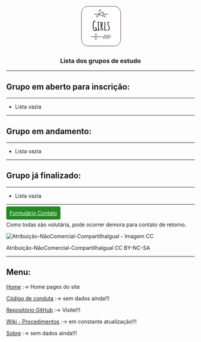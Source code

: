 <div style="text-align:center;">
<img src="../img/favicon.ico" alt="Logo">
  <h3>Lista dos grupos de estudo</h3>
</div>

---

## Grupo em aberto para inscrição:

---


 - Lista vazia 


---

## Grupo em andamento:
 
---

 - Lista vazia 

---

## Grupo já finalizado:

---

 - Lista vazia 

---

<a style="size: 32; Background: #228B22; color: #fff; padding: 9px; border-radius: 4px;" href="https://forms.gle/SDPHqSZyyVhVXfG6">Formulário Contato</a>


Como todas são volutária, pode ocorrer demora para contato de retorno.



![Atribuição-NãoComercial-CompartilhaIgual - Imagem CC](https://licensebuttons.net/l/by-nc-sa/3.0/88x31.png)

Atribuição-NãoComercial-CompartilhaIgual
CC BY-NC-SA

 ---
 ## Menu: 

[Home](https://eletronicagirls.github.io/) :-> Home pages do site

[Código de conduta](https://github.com/eletronicagirls/codigo-conduta/) :-> sem dados ainda!!!

[Repositório GitHub](https://github.com/eletronicagirls) :-> Visite!!!

[Wiki - Procedimentos](https://github.com/eletronicagirls/eletronicagirls.github.io/wiki) :-> em constante atualização!!!

[Sobre](https://eletronicagirls.github.io/sobre/) :-> sem dados ainda!!!


